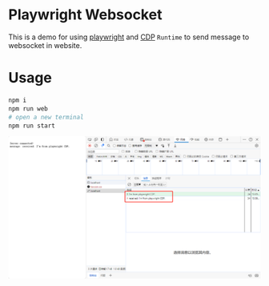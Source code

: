 # Playwright Websocket
This is a demo for using [playwright](https://github.com/microsoft/playwright) and [CDP](https://chromedevtools.github.io/devtools-protocol/tot/Runtime/) `Runtime` to send message to websocket in website.

# Usage
```bash
npm i
npm run web
# open a new terminal
npm run start
```

![Alt text](image.png)
